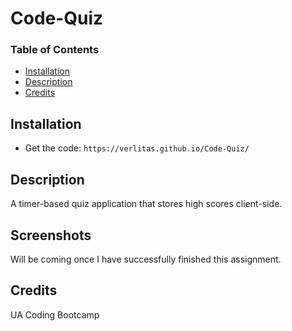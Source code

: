 # Code-Quiz

### Table of Contents
* [Installation](#installation)
* [Description](#description)
* [Credits](#credits)

## Installation
* Get the code: ```https://verlitas.github.io/Code-Quiz/```

## Description
A timer-based quiz application that stores high scores client-side.

## Screenshots
Will be coming once I have successfully finished this assignment. 

## Credits
UA Coding Bootcamp

